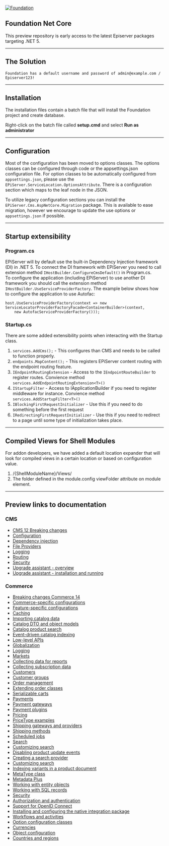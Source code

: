 <a href="https://github.com/episerver/Foundation"><img src="http://ux.episerver.com/images/logo.png" title="Foundation" alt="Foundation"></a>

## Foundation Net Core

This preview repository is early access to the latest Episerver packages targeting .NET 5.

---

## The Solution

`Foundation has a default username and password of admin@example.com / Episerver123!`

---

## Installation

The installation files contain a batch file that will install the Foundation project and create database.

Right-click on the batch file called **setup.cmd** and select **Run as administrator**

---

## Configuration

Most of the configuration has been moved to options classes.  The options classes can be configured through code or the appsettings.json configuration file.  For option classes to be automatically configured from `appsettings.json`, please use the `EPiServer.ServiceLocation.OptionsAttribute`.  There is a configuration section which maps to the leaf node in the JSON.

To utilize legacy configuration sections you can install the `EPiServer.Cms.AspNetCore.Migration` package. This is available to ease migration, however we encourage to update the use options or `appsettings.json` if possible.

---

## Startup extensibility

### Program.cs
EPiServer will by default use the built-in Dependency Injection framework (DI) in .NET 5. To connect the DI framework with EPiServer you need to call extension method `IHostBuilder.ConfigureCmsDefault()` in Program.cs. <br/>
To configure the application (including EPiServer) to use another DI framework you should call the extension method `IHostBuilder.UseServiceProviderFactory`. The example below shows how to configure the application to use Autofac:

```
host.UseServiceProviderFactory(context => new  ServiceLocatorProviderFactoryFacade<ContainerBuilder>(context,
    new AutofacServiceProviderFactory()));
```

### Startup.cs
There are some added extensibility points when interacting with the Startup class.
  1.  `services.AddCms();` - This configures than CMS and needs to be called to function properly.
  2.  `endpoints.MapContent();` - This registers EPiServer content routing with the endpoint routing feature.
  3.  `IEndpointRoutingExtension` - Access to the `IEndpointRouteBuilder` to register routes. Convience method `services.AddEndpointRoutingExtension<T>()`
  4.  `IStartupFilter` - Access to IApplicationBuilder if you need to register middleware for instance.  Convience method `services.AddStartupFilter<T>()`
  5.  `IBlockingFirstRequestInitializer` - Use this if you need to do something before the first request
  6.  `IRedirectingFirstRequestInitializer` - Use this if you need to redirect to a page until some type of initialization takes place.

---

## Compiled Views for Shell Modules

For addon developers, we have added a default location expander that will look for compiled views in a certain location or based on configuration value.
  1.  /{ShellModuleName}/Views/
  2.  The folder defined in the module.config viewFolder attribute on module element.

---

## Preview links to documentation

### CMS

* [CMS 12 Breaking changes](https://world.episerver.com/externalContentView/2f46e48e-19d5-4735-a0fa-f9b193a78eb7 "CMS 12 Breaking changes")
* [Configuration](https://world.episerver.com/externalContentView/91e3ad6f-ec40-44c4-a667-7d48e2f1c2f0 "Configuration")
* [Dependency injection](https://world.episerver.com/externalContentView/a798288a-90af-44ff-b495-68e827403903 "Dependency injection")
* [File Providers](https://world.episerver.com/externalContentView/c10509ac-40b4-4c0e-92d5-016b4e37081b "File Providers")
* [Logging](https://world.episerver.com/externalContentView/ac48d781-f9f6-4f16-8677-8281bacdaffa "Logging")
* [Routing](https://world.episerver.com/externalContentView/968f52c2-8a0f-4111-a34a-d51450d62b1e "Routing")
* [Security](https://world.episerver.com/externalContentView/bf63f0a1-da67-4a0c-8b71-d753099956d0 "Security")
* [Upgrade assistant - overview](https://world.episerver.com/externalContentView/01ad2880-18c2-4898-90d0-9fa99a6fdbe1 "Upgrade assistant - overview")
* [Upgrade assistant - installation and running](https://world.episerver.com/externalContentView/f5838f07-fc03-464a-9bff-724272e6bf1e "Upgrade assistant - installation and running")

### Commerce

* [Breaking changes Commerce 14](https://world.episerver.com/externalContentView/e324ac1b-aa08-4335-87e0-1f2abc6ab054 "Upgrading/breaking changes")
* [Commerce-specific configurations](https://world.episerver.com/externalContentView/615a8a17-150a-485f-88e0-4938f07db965 "Commerce-specific configurations")
* [Feature-specific configurations](https://world.episerver.com/externalContentView/60171983-89a5-4761-ad1e-d28124d5517b "Feature-specific configurations")
* [Caching](https://world.episerver.com/externalContentView/accb3c7b-bd04-4bfd-98b1-2737eeca7fcb "Caching")
* [Importing catalog data](https://world.episerver.com/externalContentView/a57e2a15-e429-450e-a3cb-387d1a70589c "Importing catalog data")
* [Catalog DTO and object models](https://world.episerver.com/externalContentView/2bd5fe5b-40a2-41de-836d-6c772e865479 "Catalog DTO and object models")
* [Catalog product search](https://world.episerver.com/externalContentView/8cf54f54-aa55-48b3-9975-fa599da6cd24 "Catalog product search")
* [Event-driven catalog indexing](https://world.episerver.com/externalContentView/02482dbc-542b-45c8-bfaa-44f46c0912f4 "Event-driven catalog indexing")
* [Low-level APIs](https://world.episerver.com/externalContentView/089492e2-a1e8-486d-a50b-1d75e3a5155d "Low-level APIs")
* [Globalization](https://world.episerver.com/externalContentView/fdaed320-44c8-486e-a4f8-9cc95e8484ed "Globalization")
* [Logging](https://world.episerver.com/externalContentView/9c75a5ac-bfa4-4903-8f6b-f6147264f9da "Logging")
* [Markets](https://world.episerver.com/externalContentView/52f78cf0-18b6-4a0f-af33-1274fc96b100 "Markets")
* [Collecting data for reports](https://world.episerver.com/externalContentView/26b681ab-37ba-4bdb-b5e4-0d13cd68bb6d "Collecting data for reports")
* [Collecting subscription data](https://world.episerver.com/externalContentView/f7b9e057-9039-47a7-a22e-e618bf884339 "Collecting subscription data")
* [Customers](https://world.episerver.com/externalContentView/5eef00df-3a49-452d-b6f5-58e30d2221a5 "Customers")
* [Customer groups](https://world.episerver.com/externalContentView/e5b6659a-3e06-4534-9813-2de6b4abe40e "Customer groups")
* [Order management](https://world.episerver.com/externalContentView/4265cd26-f6eb-4377-96b1-703ee6b88c65 "Order management")
* [Extending order classes](https://world.episerver.com/externalContentView/35a56df3-0a19-47c6-87ad-a654b2bbc614 "Extending order classes")
* [Serializable carts](https://world.episerver.com/externalContentView/7872356b-ff2a-46c5-926f-47720fab9d67 "Serializable carts")
* [Payments](https://world.episerver.com/externalContentView/e5eaac36-ced0-457b-b57f-015040405275 "Payments")
* [Payment gateways](https://world.episerver.com/externalContentView/9c545dfe-182f-4786-9d36-a713b86c7986 "Payment gateways")
* [Payment plugins](https://world.episerver.com/externalContentView/003b0605-1b3b-48f1-86ef-8e471ecff4a5 "Payment plugins")
* [Pricing](https://world.episerver.com/externalContentView/dbf2cf30-1aea-4805-bdae-19b985e71d56 "Pricing")
* [PriceType examples](https://world.episerver.com/externalContentView/d70ba314-3752-46f8-b0a5-1af780d8a993 "PriceType examples")
* [Shipping gateways and providers](https://world.episerver.com/externalContentView/d65374e8-c4b4-4c57-8e7d-a41580f7515b "Shipping gateways and providers")
* [Shipping methods](https://world.episerver.com/externalContentView/3ba865ed-8d9d-483b-b6b0-365ba12b87e4 "Shipping methods")
* [Scheduled jobs](https://world.episerver.com/externalContentView/c6931e2b-896f-4018-a526-68c94724a473 "Scheduled jobs")
* [Search](https://world.episerver.com/externalContentView/b6615bbc-d3a3-4fcf-801e-23a109cf66d8 "Search")
* [Customizing search](https://world.episerver.com/externalContentView/c77b3cfa-45fe-42fa-85bb-f828c0364d63 "Customizing search")
* [Disabling product update events](https://world.episerver.com/externalContentView/f71c4eec-22d7-40ec-b0a8-fe4c58e326b0 "Disabling product update events")
* [Creating a search provider](https://world.episerver.com/externalContentView/1b46cd43-2677-4796-827f-7e051ec2fa05 "Creating a search provider")
* [Customizing search](https://world.episerver.com/externalContentView/c77b3cfa-45fe-42fa-85bb-f828c0364d63 "Customizing search")
* [Indexing variants in a product document](https://world.episerver.com/externalContentView/4e0c3e6e-45c5-41fd-a2b4-e76f6af5cdc2 "Indexing variants in a product document")
* [MetaType class](https://world.episerver.com/externalContentView/3c4a7263-8556-4a03-8d40-b4387b2cd6d0 "MetaType class")
* [Metadata Plus](https://world.episerver.com/externalContentView/18a116b2-9ee8-4203-8709-82c4edebeb02 "MetadataPlus") 
* [Working with entity objects](https://world.episerver.com/externalContentView/5630b604-488e-4f57-ac9e-2876b93f1b26 "Working with entity objects")
* [Working with SQL records](https://world.episerver.com/externalContentView/1fcf2a7e-04f0-40d5-b394-dcf8d040910c "Working with SQL records")
* [Security](https://world.episerver.com/externalContentView/250587d7-1aa0-4ce1-b4a1-976fdb004024 "Security")
* [Authorization and authentication](https://world.episerver.com/externalContentView/74b63d8c-7b0e-45f6-b04a-0b0e4ea42145 "Authorization and authentication")
* [Support for OpenID Connect](https://world.episerver.com/externalContentView/7ea7be44-e5aa-4673-b9c2-ed92a116fa76 "Support for OpenID Connect")
* [Installing and configuring the native integration package](https://world.episerver.com/externalContentView/0836e74c-4175-4657-9e8b-bcc015b5a8d8 "Installing and configuring the native integration package")
* [Workflows and activities](https://world.episerver.com/externalContentView/c72e976b-ed92-454d-8830-cd87075209e4 "Workflows and activities")
* [Option configuration classes](https://world.episerver.com/externalContentView/6a58d1b5-7f9a-41c2-a4c8-0b63bf33a18d "Option configuration classes")
* [Currencies](https://world.episerver.com/externalContentView/bd2ea693-130c-4bcd-9ddb-bc93fcbc1b00 "Currencies")
* [Object configuration](https://world.episerver.com/externalContentView/65dee408-4998-470d-bb4c-b5f6620954f4 "Object configuration")
* [Countries and regions](https://world.episerver.com/externalContentView/c6c1d936-318d-412a-9ee9-7a52f4bfd5e3 "Countries and regions")